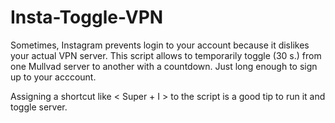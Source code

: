 # Insta-Toggle-VPN
Sometimes, Instagram prevents login to your account because it dislikes your actual VPN server.
This script allows to temporarily toggle (30 s.) from one Mullvad server to another with a countdown. Just long enough to sign up to your acccount.

Assigning a shortcut like < Super + I > to the script is a good tip to run it and toggle server.
